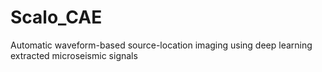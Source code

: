 # Scalo_CAE
Automatic waveform-based source-location imaging using deep learning extracted microseismic signals
